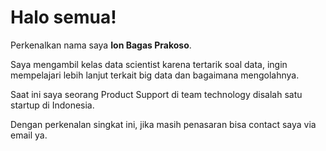 # Halo semua! 

Perkenalkan nama saya **Ion Bagas Prakoso**.<br>

Saya mengambil kelas data scientist karena tertarik soal data, ingin mempelajari lebih lanjut terkait big data dan bagaimana mengolahnya.<br>

Saat ini saya seorang Product Support di team technology disalah satu startup di Indonesia.<br>

Dengan perkenalan singkat ini, jika masih penasaran bisa contact saya via email ya.
